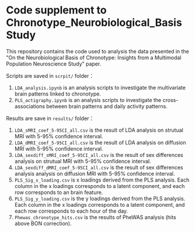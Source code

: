 # Code supplement to Chronotype_Neurobiological_Basis Study

This repository contains the code used to analysis the data presented in the "On the Neurobiological Basis of Chronotype:
Insights from a Multimodal Population Neuroscience Study" paper.

Scripts are saved in `scrpit/` folder：
1. `LDA_analysis.ipynb` is an analysis scripts to investigate the multivariate brain patterns linked to chronotype.
2. `PLS_actigraphy.ipynb` is an analysis scripts to investigate the cross-associations between brain patterns and daily activity patterns.

Results are save in `results/` folder：
1. `LDA_sMRI_coef_5-95CI_all.csv` is the result of LDA analysis on strutual MRI with 5-95% confidence interval.
2. `LDA_dMRI_coef_5-95CI_all.csv` is the result of LDA analysis on diffusion MRI with 5-95% confidence interval.
3. `LDA_sexdiff_sMRI_coef_5-95CI_all.csv` is the result of sex differences analysis on strutual MRI with 5-95% confidence interval.
4. `LDA_sexdiff_dMRI_coef_5-95CI_all.csv` is the result of sex differences analysis analysis on diffusion MRI with 5-95% confidence interval. 
5. `PLS_Sig_x_loading.csv` is x loadings derived from the PLS analysis. Each column in the x loadings corresponds to a latent component, and each row corresponds to an brain feature.
6. `PLS_Sig_y_loading.csv` is the y loadings derived from the PLS analysis. Each column in the x loadings corresponds to a latent component, and each row corresponds to each hour of the day.
7. `Phewas_chronotype_hits.csv` is the results of PheWAS analysis (hits above BON correction).

